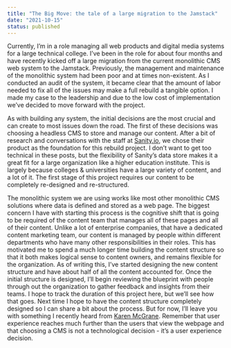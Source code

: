 ```yaml
---
title: "The Big Move: the tale of a large migration to the Jamstack"
date: "2021-10-15"
status: published
---
```


Currently, I’m in a role managing all web products and digital media systems for a large technical college. I’ve been in the role for about four months and have recently kicked off a large migration from the current monolithic CMS web system to the Jamstack. Previously, the management and maintenance of the monolithic system had been poor and at times non-existent. As I conducted an audit of the system, it became clear that the amount of labor needed to fix all of the issues may make a full rebuild a tangible option. I made my case to the leadership and due to the low cost of implementation we’ve decided to move forward with the project.

As with building any system, the initial decisions are the most crucial and can create to most issues down the road. The first of these decisions was choosing a headless CMS to store and manage our content. After a bit of research and conversations with the staff at [Sanity.io](https://sanity.io), we chose their product as the foundation for this rebuild project. I don’t want to get too technical in these posts, but the flexibility of Sanity’s data store makes it a great fit for a large organization like a higher education institute. This is largely because colleges & universities have a large variety of content, and a lot of it. The first stage of this project requires our content to be completely re-designed and re-structured.

The monolithic system we are using works like most other monolithic CMS solutions where data is defined and stored as a web page. The biggest concern I have with starting this process is the cognitive shift that is going to be required of the content team that manages all of these pages and all of their content. Unlike a lot of enterprise companies, that have a dedicated content marketing team, our content is managed by people within different departments who have many other responsibilities in their roles. This has motivated me to spend a much longer time building the content structure so that it both makes logical sense to content owners, and remains flexible for the organization. As of writing this, I’ve started designing the new content structure and have about half of all the content accounted for. Once the initial structure is designed, I’ll begin reviewing the blueprint with people through out the organization to gather feedback and insights from their teams. I hope to track the duration of this project here, but we’ll see how that goes. Next time I hope to have the content structure completely designed so I can share a bit about the process. But for now, I’ll leave you with something I recently heard from [Karen McGrane](https://karenmcgrane.com/). Remember that user experience reaches much further than the users that view the webpage and that choosing a CMS is not a technological decision - it’s a user experience decision.
